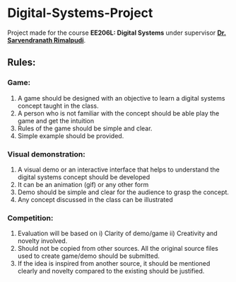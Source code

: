 # Digital-Systems-Project

Project made for the course **EE206L: Digital Systems** under supervisor [**Dr. Sarvendranath Rimalpudi**](https://sarvendranath.in/).

## Rules:

### Game:
1) A game should be designed with an objective to learn a digital systems concept taught  in the class.
2) A person who is not familiar with the concept should be able play the game and get the intuition
3) Rules of the game should be simple and clear.
4) Simple example should be provided.

### Visual demonstration:
1) A visual demo or an interactive interface that helps to understand the digital systems concept should be developed
2) It can be an animation (gif) or any other form
3) Demo should be simple and clear for the audience to grasp the concept.
4) Any concept discussed in the class can be illustrated 

### Competition:
1)  Evaluation will be based on i) Clarity of demo/game ii) Creativity and novelty involved.
2) Should not be copied from other sources. All the original source files used to create game/demo should be submitted. 
3) If the idea is inspired from another source, it should be mentioned clearly and novelty compared to the existing should be justified.
